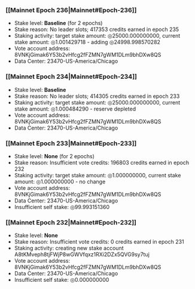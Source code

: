 ### [[Mainnet Epoch 236|Mainnet#Epoch-236]]
* Stake level: **Baseline** (for 2 epochs)
* Stake reason: No leader slots; 417353 credits earned in epoch 235
* Staking activity: target stake amount: ◎25000.000000000, current stake amount: ◎1.001429718 - adding ◎24998.998570282
* Vote account address: 8VNKjGimak6Y53b2vHfcg2fFZMN7gWM1DLm9bhDXw8QS
* Data Center: 23470-US-America/Chicago
### [[Mainnet Epoch 234|Mainnet#Epoch-234]]
* Stake level: **Baseline**
* Stake reason: No leader slots; 414305 credits earned in epoch 233
* Staking activity: target stake amount: ◎25000.000000000, current stake amount: ◎1.000484290 - reserve depleted
* Vote account address: 8VNKjGimak6Y53b2vHfcg2fFZMN7gWM1DLm9bhDXw8QS
* Data Center: 23470-US-America/Chicago
### [[Mainnet Epoch 233|Mainnet#Epoch-233]]
* Stake level: **None** (for 2 epochs)
* Stake reason: Insufficient vote credits: 196803 credits earned in epoch 232
* Staking activity: target stake amount: ◎1.000000000, current stake amount: ◎1.000000000 - no change
* Vote account address: 8VNKjGimak6Y53b2vHfcg2fFZMN7gWM1DLm9bhDXw8QS
* Data Center: 23470-US-America/Chicago
* Insufficient self stake: ◎99.993151360
### [[Mainnet Epoch 232|Mainnet#Epoch-232]]
* Stake level: **None**
* Stake reason: Insufficient vote credits: 0 credits earned in epoch 231
* Staking activity: creating new stake account A8tKMveph8tjFWjP8wGWVfqxz1RXi2DZx5QVG9sy7tuj
* Vote account address: 8VNKjGimak6Y53b2vHfcg2fFZMN7gWM1DLm9bhDXw8QS
* Data Center: 23470-US-America/Chicago
* Insufficient self stake: ◎0.000000000